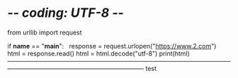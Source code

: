 # -*- coding: UTF-8 -*-
from urllib import request

if __name__ == "__main__":
    response = request.urlopen("https://www.2.com")
    html = response.read()
    html = html.decode("utf-8")
    print(html)
——————————————————————————————————————————————————————————
test
